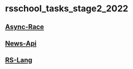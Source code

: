 # rsschool_tasks_stage2_2022

## [Async-Race](https://github.com/alimbaeva/rsschool_tasks_stage2_2022/tree/async-race/async-race-api)
## [News-Api](https://alimbaeva-news-api.netlify.app/)
## [RS-Lang](https://rolling-scopes-school.github.io/rrroeva-JSFE2022Q1/rslang/)
